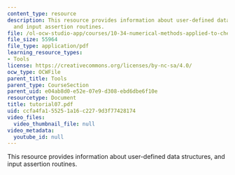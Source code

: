 ```yaml
---
content_type: resource
description: This resource provides information about user-defined data structures,
  and input assertion routines.
file: /ol-ocw-studio-app/courses/10-34-numerical-methods-applied-to-chemical-engineering-fall-2005/ccfa4fa155251a16c2279d3f77428174_tutorial07.pdf
file_size: 55964
file_type: application/pdf
learning_resource_types:
- Tools
license: https://creativecommons.org/licenses/by-nc-sa/4.0/
ocw_type: OCWFile
parent_title: Tools
parent_type: CourseSection
parent_uid: e04ab8d0-e52e-07e9-d308-ebd6dbe6f10e
resourcetype: Document
title: tutorial07.pdf
uid: ccfa4fa1-5525-1a16-c227-9d3f77428174
video_files:
  video_thumbnail_file: null
video_metadata:
  youtube_id: null
---
```

This resource provides information about user-defined data structures, and input assertion routines.